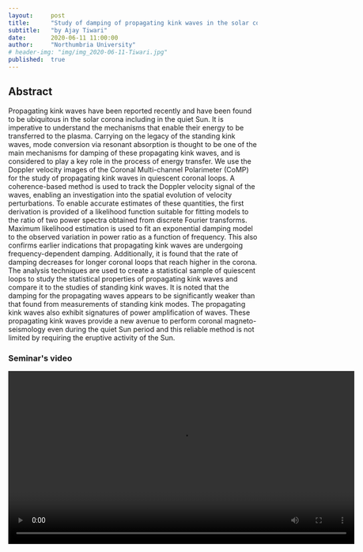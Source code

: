 ```yaml
---
layout:     post
title:      "Study of damping of propagating kink waves in the solar corona"
subtitle:   "by Ajay Tiwari"
date:       2020-06-11 11:00:00
author:     "Northumbria University"
# header-img: "img/img_2020-06-11-Tiwari.jpg"
published:  true
---
```


## Abstract
Propagating kink waves have been reported recently and have been found to be ubiquitous in the solar corona including in the quiet Sun. It is imperative to understand the mechanisms that enable their energy to be transferred to the plasma. Carrying on the legacy of the standing kink waves, mode conversion via resonant absorption is thought to be one of the main mechanisms for damping of these propagating kink waves, and is considered to play a key role in the process of energy transfer. We use the Doppler velocity images of the Coronal Multi-channel Polarimeter (CoMP) for the study of propagating kink waves in quiescent coronal loops. A coherence-based method is used to track the Doppler velocity signal of the waves, enabling an investigation into the spatial evolution of velocity perturbations. To enable accurate estimates of these quantities, the first derivation is provided of a likelihood function suitable for fitting models to the ratio of two power spectra obtained from discrete Fourier transforms. Maximum likelihood estimation is used to fit an exponential damping model to the observed variation in power ratio as a function of frequency. This also confirms earlier indications that propagating kink waves are undergoing frequency-dependent damping. Additionally, it is found that the rate of damping decreases for longer coronal loops that reach higher in the corona. The analysis techniques are used to create a statistical sample of quiescent loops to study the statistical properties of propagating kink waves and compare it to the studies of standing kink waves. It is noted that the damping for the propagating waves appears to be significantly weaker than that found from measurements of standing kink modes. The propagating kink waves also exhibit signatures of power amplification of waves. These propagating kink waves provide a new avenue to perform coronal magneto-seismology even during the quiet Sun period and this reliable method is not limited by requiring the eruptive activity of the Sun.

### Seminar's video

<div class="embed-responsive embed-responsive-16by9"> 
    <video width="700" controls>
        <source src="https://espos.xyz/ESPOS_2020-06-11_Tiwari.mp4" type="video/mp4">
    </video>
</div> 
